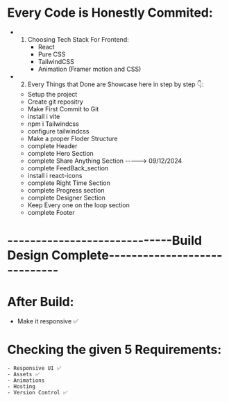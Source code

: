 # Every Code is Honestly Commited:
- 1. Choosing Tech Stack For Frontend:
        - React 
        - Pure CSS
        - TailwindCSS
        - Animation (Framer motion and CSS)

- 2. Every Things that Done are Showcase here in step by step 👇: 
    - Setup the project
    - Create git repositry
    - Make First Commit to Git
    - install i vite
    - npm i Tailwindcss
    - configure tailwindcss
    - Make a proper Floder Structure
    - complete Header
    - complete Hero Section   
    - complete Share Anything Section   -----> 09/12/2024
    - complete FeedBack_section 
    - install i react-icons
    - complete Right Time Section
    - complete Progress section
    - complete Designer Section
    - Keep Every one on the loop section
    - complete Footer
# -----------------------------Build Design Complete-----------------------------

# After Build:
   - Make it responsive ✅  

#  Checking the given 5  Requirements:  
    - Responsive UI ✅ 
    - Assets ✅ 
    - Animations 
    - Hosting 
    - Version Control ✅ 